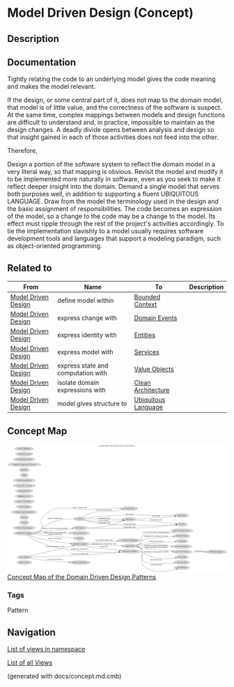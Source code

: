 # Model Driven Design (Concept)
## Description


## Documentation
Tightly relating the code to an underlying model gives the code meaning and
makes the model relevant.

If the design, or some central part of it, does not map to the domain model,
that model is of little value, and the correctness of the software is suspect.
At the same time, complex mappings between models and design functions are
difficult to understand and, in practice, impossible to maintain as the design
changes. A deadly divide opens between analysis and design so that insight
gained in each of those activities does not feed into the other.


Therefore,

Design a portion of the software system to reflect the domain model in a very
literal way, so that mapping is obvious. Revisit the model and modify it to be
implemented more naturally in software, even as you seek to make it reflect
deeper insight into the domain. Demand a single model that serves both purposes
well, in addition to supporting a fluent UBIQUITOUS LANGUAGE. 
Draw from the model the terminology used in the design and the basic assignment
of responsibilities. The code becomes an expression of the model, so a change
to the code may be a change to the model. Its effect must ripple through the
rest of the project's activities accordingly.
To tie the implementation slavishly to a model usually requires software
development tools and languages that support a modeling paradigm, such as
object-oriented programming.

## Related to
| From | Name | To | Description |
|---|---|---|---|
| [Model Driven Design](../ddd/c-model-driven-design.md) | define model within | [Bounded Context](../ddd/c-bounded-context.md) |  |
| [Model Driven Design](../ddd/c-model-driven-design.md) | express change with | [Domain Events](../ddd/c-domain-events.md) |  |
| [Model Driven Design](../ddd/c-model-driven-design.md) | express identity with | [Entities](../ddd/c-entities.md) |  |
| [Model Driven Design](../ddd/c-model-driven-design.md) | express model with | [Services](../ddd/c-services.md) |  |
| [Model Driven Design](../ddd/c-model-driven-design.md) | express state and computation with | [Value Objects](../ddd/c-value-objects.md) |  |
| [Model Driven Design](../ddd/c-model-driven-design.md) | isolate domain expressions with | [Clean Architecture](../ddd/c-clean-architecture.md) |  |
| [Model Driven Design](../ddd/c-model-driven-design.md) | model gives structure to | [Ubiquitous Language](../ddd/c-ubiquitous-language.md) |  |

## Concept Map
![Concept Map of the Domain Driven Design Patterns](../ddd/concept-view.png)
[Concept Map of the Domain Driven Design Patterns](../ddd/concept-view.md)

### Tags
Pattern


## Navigation
[List of views in namespace](./views-in-namespace.md)

[List of all Views](../views.md)

(generated with docs/concept.md.cmb)
